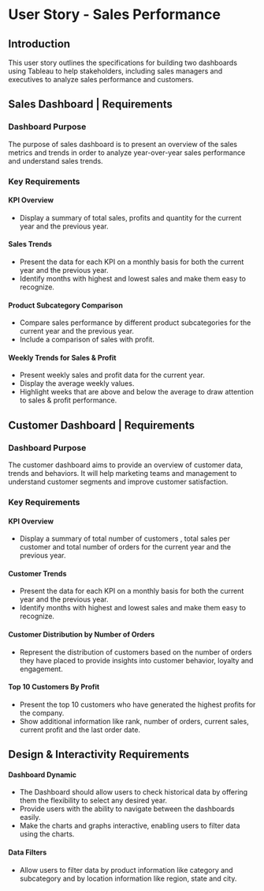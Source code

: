 # User Story - Sales Performance

## Introduction
This user story outlines the specifications for building two dashboards using Tableau to help stakeholders, including sales managers and executives to analyze sales performance and customers. 

## Sales Dashboard | Requirements

### Dashboard Purpose
The purpose of sales dashboard is to present an overview of the sales metrics and trends in order to analyze year-over-year sales performance and understand sales trends.

### Key Requirements

#### KPI Overview
- Display a summary of total sales, profits and quantity for the current year and the previous year.

#### Sales Trends
- Present the data for each KPI on a monthly basis for both the current year and the previous year.
- Identify months with highest and lowest sales and make them easy to recognize.

#### Product Subcategory Comparison
- Compare sales performance by different product subcategories for the current year and the previous year.
- Include a comparison of sales with profit.

#### Weekly Trends for Sales & Profit
- Present weekly sales and profit data for the current year.
- Display the average weekly values.
- Highlight weeks that are above and below the average to draw attention to sales & profit performance.


## Customer Dashboard | Requirements

### Dashboard Purpose
The customer dashboard aims to provide an overview of customer data, trends and behaviors. It will help marketing teams and management to understand customer segments and improve customer satisfaction.

### Key Requirements

#### KPI Overview
- Display a summary of total number of customers , total sales per customer and total number of orders for the current year and the previous year.

#### Customer Trends
- Present the data for each KPI on a monthly basis for both the current year and the previous year.
- Identify months with highest and lowest sales and make them easy to recognize.

#### Customer Distribution by Number of Orders
- Represent the distribution of customers based on the number of orders they have placed to provide insights into customer behavior, loyalty and engagement.

#### Top 10 Customers By Profit
- Present the top 10 customers who have generated the highest profits for the company.
- Show additional information like rank, number of orders, current sales, current profit and the last order date.

## Design & Interactivity Requirements

#### Dashboard Dynamic
- The Dashboard should allow users to check historical data by offering them the flexibility to select any desired year.
- Provide users with the ability to navigate between the dashboards easily.
- Make the charts and graphs interactive, enabling users to filter data using the charts.

#### Data Filters
- Allow users to filter data by product information like category and subcategory and by location information like region, state and city.
